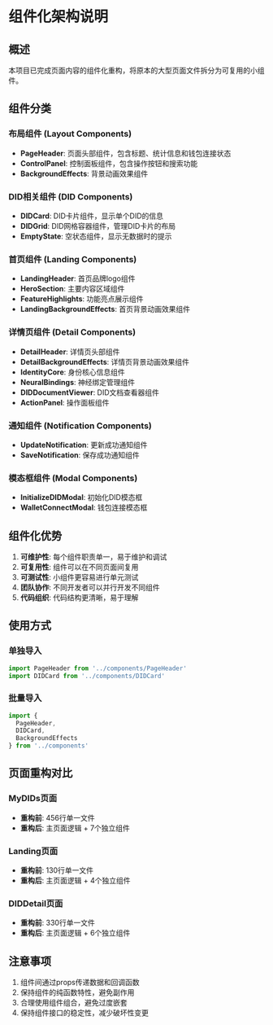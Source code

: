 # 组件化架构说明

## 概述
本项目已完成页面内容的组件化重构，将原本的大型页面文件拆分为可复用的小组件。

## 组件分类

### 布局组件 (Layout Components)
- **PageHeader**: 页面头部组件，包含标题、统计信息和钱包连接状态
- **ControlPanel**: 控制面板组件，包含操作按钮和搜索功能
- **BackgroundEffects**: 背景动画效果组件

### DID相关组件 (DID Components)
- **DIDCard**: DID卡片组件，显示单个DID的信息
- **DIDGrid**: DID网格容器组件，管理DID卡片的布局
- **EmptyState**: 空状态组件，显示无数据时的提示

### 首页组件 (Landing Components)
- **LandingHeader**: 首页品牌logo组件
- **HeroSection**: 主要内容区域组件
- **FeatureHighlights**: 功能亮点展示组件
- **LandingBackgroundEffects**: 首页背景动画效果组件

### 详情页组件 (Detail Components)
- **DetailHeader**: 详情页头部组件
- **DetailBackgroundEffects**: 详情页背景动画效果组件
- **IdentityCore**: 身份核心信息组件
- **NeuralBindings**: 神经绑定管理组件
- **DIDDocumentViewer**: DID文档查看器组件
- **ActionPanel**: 操作面板组件

### 通知组件 (Notification Components)
- **UpdateNotification**: 更新成功通知组件
- **SaveNotification**: 保存成功通知组件

### 模态框组件 (Modal Components)
- **InitializeDIDModal**: 初始化DID模态框
- **WalletConnectModal**: 钱包连接模态框

## 组件化优势

1. **可维护性**: 每个组件职责单一，易于维护和调试
2. **可复用性**: 组件可以在不同页面间复用
3. **可测试性**: 小组件更容易进行单元测试
4. **团队协作**: 不同开发者可以并行开发不同组件
5. **代码组织**: 代码结构更清晰，易于理解

## 使用方式

### 单独导入
```javascript
import PageHeader from '../components/PageHeader'
import DIDCard from '../components/DIDCard'
```

### 批量导入
```javascript
import { 
  PageHeader, 
  DIDCard, 
  BackgroundEffects 
} from '../components'
```

## 页面重构对比

### MyDIDs页面
- **重构前**: 456行单一文件
- **重构后**: 主页面逻辑 + 7个独立组件

### Landing页面  
- **重构前**: 130行单一文件
- **重构后**: 主页面逻辑 + 4个独立组件

### DIDDetail页面
- **重构前**: 330行单一文件
- **重构后**: 主页面逻辑 + 6个独立组件

## 注意事项

1. 组件间通过props传递数据和回调函数
2. 保持组件的纯函数特性，避免副作用
3. 合理使用组件组合，避免过度嵌套
4. 保持组件接口的稳定性，减少破坏性变更 
